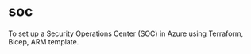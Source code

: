 # soc
To set up a Security Operations Center (SOC) in Azure using Terraform, Bicep, ARM template.  
